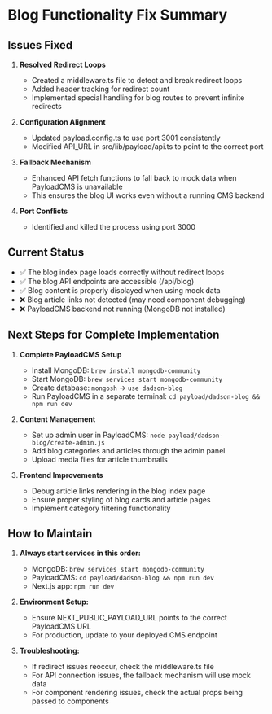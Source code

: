 # Blog Functionality Fix Summary

## Issues Fixed

1. **Resolved Redirect Loops**
   - Created a middleware.ts file to detect and break redirect loops
   - Added header tracking for redirect count
   - Implemented special handling for blog routes to prevent infinite redirects

2. **Configuration Alignment**
   - Updated payload.config.ts to use port 3001 consistently
   - Modified API_URL in src/lib/payload/api.ts to point to the correct port

3. **Fallback Mechanism**
   - Enhanced API fetch functions to fall back to mock data when PayloadCMS is unavailable
   - This ensures the blog UI works even without a running CMS backend

4. **Port Conflicts**
   - Identified and killed the process using port 3000

## Current Status

- ✅ The blog index page loads correctly without redirect loops
- ✅ The blog API endpoints are accessible (/api/blog)
- ✅ Blog content is properly displayed when using mock data
- ❌ Blog article links not detected (may need component debugging)
- ❌ PayloadCMS backend not running (MongoDB not installed)

## Next Steps for Complete Implementation

1. **Complete PayloadCMS Setup**
   - Install MongoDB: `brew install mongodb-community`
   - Start MongoDB: `brew services start mongodb-community`
   - Create database: `mongosh` → `use dadson-blog`
   - Run PayloadCMS in a separate terminal: `cd payload/dadson-blog && npm run dev`

2. **Content Management**
   - Set up admin user in PayloadCMS: `node payload/dadson-blog/create-admin.js`
   - Add blog categories and articles through the admin panel
   - Upload media files for article thumbnails

3. **Frontend Improvements**
   - Debug article links rendering in the blog index page
   - Ensure proper styling of blog cards and article pages
   - Implement category filtering functionality

## How to Maintain

1. **Always start services in this order:**
   - MongoDB: `brew services start mongodb-community`
   - PayloadCMS: `cd payload/dadson-blog && npm run dev`
   - Next.js app: `npm run dev`

2. **Environment Setup:**
   - Ensure NEXT_PUBLIC_PAYLOAD_URL points to the correct PayloadCMS URL
   - For production, update to your deployed CMS endpoint

3. **Troubleshooting:**
   - If redirect issues reoccur, check the middleware.ts file
   - For API connection issues, the fallback mechanism will use mock data
   - For component rendering issues, check the actual props being passed to components 